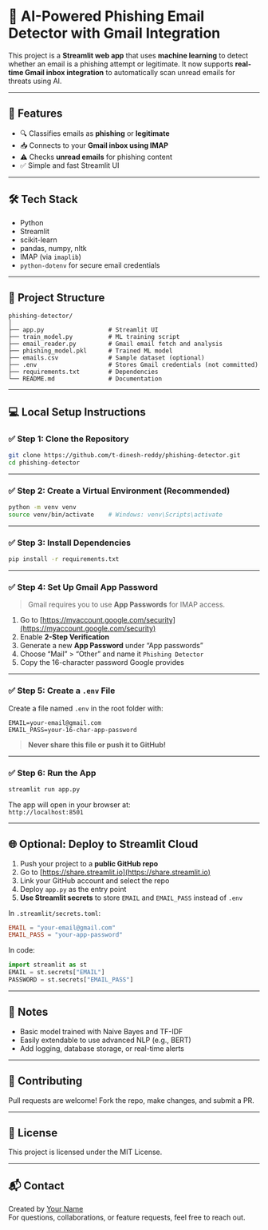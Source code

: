 # 📧 AI-Powered Phishing Email Detector with Gmail Integration

This project is a **Streamlit web app** that uses **machine learning** to detect whether an email is a phishing attempt or legitimate. It now supports **real-time Gmail inbox integration** to automatically scan unread emails for threats using AI.

---

## 🚀 Features

- 🔍 Classifies emails as **phishing** or **legitimate**
- 📥 Connects to your **Gmail inbox using IMAP**
- ⚠️ Checks **unread emails** for phishing content
- ✅ Simple and fast Streamlit UI

---

## 🛠️ Tech Stack

- Python
- Streamlit
- scikit-learn
- pandas, numpy, nltk
- IMAP (via `imaplib`)
- `python-dotenv` for secure email credentials

---

## 📂 Project Structure

```
phishing-detector/
│
├── app.py                  # Streamlit UI
├── train_model.py          # ML training script
├── email_reader.py         # Gmail email fetch and analysis
├── phishing_model.pkl      # Trained ML model
├── emails.csv              # Sample dataset (optional)
├── .env                    # Stores Gmail credentials (not committed)
├── requirements.txt        # Dependencies
└── README.md               # Documentation
```

---

## 💻 Local Setup Instructions

### ✅ Step 1: Clone the Repository

```bash
git clone https://github.com/t-dinesh-reddy/phishing-detector.git
cd phishing-detector
```

---

### ✅ Step 2: Create a Virtual Environment (Recommended)

```bash
python -m venv venv
source venv/bin/activate    # Windows: venv\Scripts\activate
```

---

### ✅ Step 3: Install Dependencies

```bash
pip install -r requirements.txt
```

---

### ✅ Step 4: Set Up Gmail App Password

> Gmail requires you to use **App Passwords** for IMAP access.

1. Go to [https://myaccount.google.com/security](https://myaccount.google.com/security)
2. Enable **2-Step Verification**
3. Generate a new **App Password** under “App passwords”
4. Choose “Mail” > “Other” and name it `Phishing Detector`
5. Copy the 16-character password Google provides

---

### ✅ Step 5: Create a `.env` File

Create a file named `.env` in the root folder with:

```
EMAIL=your-email@gmail.com
EMAIL_PASS=your-16-char-app-password
```

> **Never share this file or push it to GitHub!**

---

### ✅ Step 6: Run the App

```bash
streamlit run app.py
```

The app will open in your browser at:  
`http://localhost:8501`

---

## 🌐 Optional: Deploy to Streamlit Cloud

1. Push your project to a **public GitHub repo**
2. Go to [https://share.streamlit.io](https://share.streamlit.io)
3. Link your GitHub account and select the repo
4. Deploy `app.py` as the entry point
5. **Use Streamlit secrets** to store `EMAIL` and `EMAIL_PASS` instead of `.env`

In `.streamlit/secrets.toml`:

```toml
EMAIL = "your-email@gmail.com"
EMAIL_PASS = "your-app-password"
```

In code:

```python
import streamlit as st
EMAIL = st.secrets["EMAIL"]
PASSWORD = st.secrets["EMAIL_PASS"]
```

---

## 🧠 Notes

- Basic model trained with Naive Bayes and TF-IDF
- Easily extendable to use advanced NLP (e.g., BERT)
- Add logging, database storage, or real-time alerts

---

## 🙌 Contributing

Pull requests are welcome! Fork the repo, make changes, and submit a PR.

---

## 📄 License

This project is licensed under the MIT License.

---

## 📬 Contact

Created by [Your Name](https://github.com/t-dinesh-reddy)  
For questions, collaborations, or feature requests, feel free to reach out.
